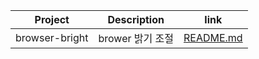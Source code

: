 | Project | Description | link |
|---|---|---|
| browser-bright | brower 밝기 조절 | [README.md](https://github.com/hyeokjin0126/browser-bright/tree/main) |

